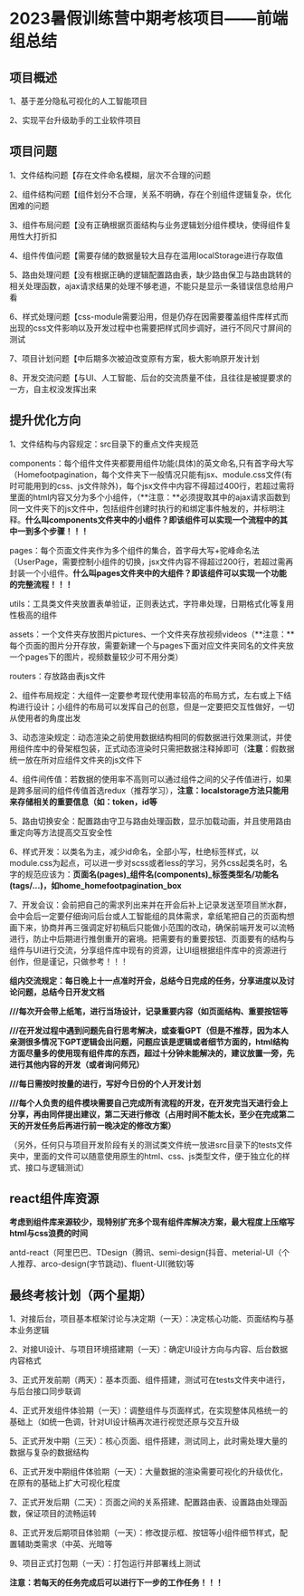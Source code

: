 # 2023暑假训练营中期考核项目——前端组总结

## 项目概述

1、基于差分隐私可视化的人工智能项目

2、实现平台升级助手的工业软件项目

## 项目问题

1、文件结构问题【存在文件命名模糊，层次不合理的问题

2、组件结构问题【组件划分不合理，关系不明确，存在个别组件逻辑复杂，优化困难的问题

3、组件布局问题【没有正确根据页面结构与业务逻辑划分组件模块，使得组件复用性大打折扣

4、组件传值问题【需要存储的数据量较大且存在滥用localStorage进行存取值

5、路由处理问题【没有根据正确的逻辑配置路由表，缺少路由保卫与路由跳转的相关处理函数，ajax请求结果的处理不够老道，不能只是显示一条错误信息给用户看

6、样式处理问题【css-module需要沿用，但是仍存在因需要覆盖组件库样式而出现的css文件影响以及开发过程中也需要把样式同步调好，进行不同尺寸屏间的测试

7、项目计划问题【中后期多次被迫改变原有方案，极大影响原开发计划

8、开发交流问题【与UI、人工智能、后台的交流质量不佳，且往往是被提要求的一方，自主权没发挥出来

##  提升优化方向

1、文件结构与内容规定：src目录下的重点文件夹规范

components：每个组件文件夹都要用组件功能(具体)的英文命名,只有首字母大写（Homefootpagination，每个文件夹下一般情况只能有jsx、module.css文件(有时可能用到的css、js文件除外)，每个jsx文件中内容不得超过400行，若超过需将里面的html内容又分为多个小组件，（**注意：**必须提取其中的ajax请求函数到同一文件夹下的js文件中，包括组件创建时执行的和绑定事件触发的，并标明注释。**什么叫components文件夹中的小组件？即该组件可以实现一个流程中的其中一到多个步骤！！！**

pages：每个页面文件夹作为多个组件的集合，首字母大写+驼峰命名法（UserPage，需要控制小组件的切换，jsx文件内容不得超过200行，若超过需再封装一个小组件。**什么叫pages文件夹中的大组件？即该组件可以实现一个功能的完整流程！！！**

utils：工具类文件夹放置表单验证，正则表达式，字符串处理，日期格式化等复用性极高的组件

assets：一个文件夹存放图片pictures、一个文件夹存放视频videos（**注意：**每个页面的图片分开存放，需要新建一个与pages下面对应文件夹同名的文件夹放一个pages下的图片，视频数量较少可不用分类）

routers：存放路由表js文件

2、组件布局规定：大组件一定要参考现代使用率较高的布局方式，左右或上下结构进行设计；小组件的布局可以发挥自己的创意，但是一定要把交互性做好，一切从使用者的角度出发

3、动态渲染规定：动态渲染之前使用数据结构相同的假数据进行效果测试，并使用组件库中的骨架框包装，正式动态渲染时只需把数据注释掉即可（**注意**：假数据统一放在所对应组件文件夹的js文件下

4、组件间传值：若数据的使用率不高则可以通过组件之间的父子传值进行，如果是跨多层间的组件传值首选redux（推荐学习），**注意：localstorage方法只能用来存储相关的重要信息（如：token，id等**

5、路由切换安全：配置路由守卫与路由处理函数，显示加载动画，并且使用路由重定向等方法提高交互安全性

6、样式开发：以类名为主，减少id命名，全部小写，杜绝标签样式，以module.css为起点，可以进一步对scss或者less的学习，另外css起类名时，名字的规范应该为：**页面名(pages)_组件名(components)_标签类型名/功能名(tags/...)，如home_homefootpagination_box**

7、开发会议：会前把自己的需求列出来并在开会后补上记录发送至项目🈲水群，会中会后一定要仔细询问后台或人工智能组的具体需求，拿纸笔把自己的页面构想画下来，协商并再三强调定好初稿后只能做小范围的改动，确保前端开发可以流畅进行，防止中后期进行推倒重开的窘境。把需要有的重要按钮、页面要有的结构与组件与UI进行交流，分享组件库中现有的资源，让UI组根据组件库中的资源进行创作，但是谨记，只做参考！！！

**组内交流规定：每日晚上十一点准时开会，总结今日完成的任务，分享进度以及讨论问题，总结今日开发文档**

**///每次开会带上纸笔，进行当场设计，记录重要内容（如页面结构、重要按钮等**

**///在开发过程中遇到问题先自行思考解决，或查看GPT（但是不推荐，因为本人亲测很多情况下GPT逻辑会出问题，问题应该是逻辑或者细节方面的，html结构方面尽量多的使用现有组件库的东西，超过十分钟未能解决的，建议放置一旁，先进行其他内容的开发（或者询问师兄）**

**///每日需按时按量的进行，写好今日份的个人开发计划**

**///每个人负责的组件模块需要自己完成所有流程的开发，在开发完当天进行会上分享，再由同伴提出建议，第二天进行修改（占用时间不能太长，至少在完成第二天的开发任务后再进行前一晚决定的修改方案）**

（另外，任何只与项目开发阶段有关的测试类文件统一放进src目录下的tests文件夹中，里面的文件可以随意使用原生的html、css、js类型文件，便于独立化的样式、接口与逻辑测试）

## react组件库资源

**考虑到组件库来源较少，现特别扩充多个现有组件库解决方案，最大程度上压缩写html与css浪费的时间**

antd-react（阿里巴巴、TDesign（腾讯、semi-design(抖音、meterial-UI（个人推荐、arco-design(字节跳动)、fluent-UI(微软)等

## 最终考核计划（两个星期）

1、对接后台，项目基本框架讨论与决定期（一天）：决定核心功能、页面结构与基本业务逻辑

2、对接UI设计、与项目环境搭建期（一天）：确定UI设计方向与内容、后台数据内容格式

3、正式开发前期（两天）：基本页面、组件搭建，测试可在tests文件夹中进行，与后台接口同步联调

4、正式开发组件体验期（一天）：调整组件与页面样式，在实现整体风格统一的基础上（如统一色调，针对UI设计稿再次进行视觉还原与交互升级

5、正式开发中期（三天）：核心页面、组件搭建，测试同上，此时需处理大量的数据与复杂的数据结构

6、正式开发中期组件体验期（一天）：大量数据的渲染需要可视化的升级优化，在原有的基础上扩大可视化程度

7、正式开发后期（二天）：页面之间的关系搭建、配置路由表、设置路由处理函数，保证项目的流畅运转

8、正式开发后期项目体验期（一天）：修改提示框、按钮等小组件细节样式，配置辅助类需求（中英、光暗等

9、项目正式打包期（一天）：打包运行并部署线上测试

**注意：若每天的任务完成后可以进行下一步的工作任务！！！**